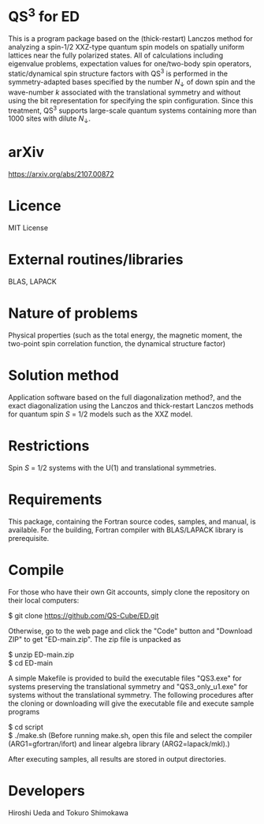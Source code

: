 # QS<sup>3</sup> for ED

This is a program package based on the (thick-restart) Lanczos method for analyzing a spin-1/2 XXZ-type quantum spin models on spatially uniform lattices near the fully polarized states. All of calculations including eigenvalue problems, expectation values for one/two-body spin operators, static/dynamical spin structure factors with QS<sup>3</sup> is performed in the symmetry-adapted bases specified by the number <i>N</i><sub>↓</sub> of down spin and the wave-number <i>k</i> associated with the translational symmetry and without using the bit representation for specifying the spin configuration. Since this treatment, QS<sup>3</sup> supports large-scale quantum systems containing more than 1000 sites with dilute <i>N</i><sub>↓</sub>.

# arXiv

https://arxiv.org/abs/2107.00872

# Licence

MIT License

# External routines/libraries 

BLAS, LAPACK

# Nature of problems

Physical properties (such as the total energy, the magnetic moment, the two-point spin correlation function, the dynamical structure factor)

# Solution method

Application software based on the full diagonalization method?, and the exact diagonalization using the Lanczos and thick-restart Lanczos methods for quantum spin <i>S</i> = 1/2 models such as the XXZ model.

# Restrictions

Spin <i>S</i> = 1/2 systems with the U(1) and translational symmetries.

# Requirements

This package, containing the Fortran source codes, samples, and manual, is available. For the building, Fortran compiler with BLAS/LAPACK library is prerequisite. 

# Compile

For those who have their own Git accounts, simply clone the repository on their local computers: 

$ git clone https://github.com/QS-Cube/ED.git

Otherwise, go to the web page and click the "Code" button and "Download ZIP" to get "ED-main.zip". The zip file is unpacked as 

$ unzip ED-main.zip <br>
$ cd ED-main

A simple Makefile is provided to build the executable files "QS3.exe" for systems preserving the translational symmetry and "QS3\_only\_u1.exe" for systems without the translational symmetry.
The following procedures after the cloning or downloading will give the executable file and execute sample programs

$ cd script <br>
$ ./make.sh (Before running make.sh, open this file and select the compiler (ARG1=gfortran/ifort) and linear algebra library (ARG2=lapack/mkl).)<br>

After executing samples, all results are stored in output directories.

# Developers

Hiroshi Ueda and Tokuro Shimokawa
